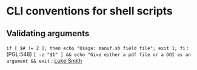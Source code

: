 # CLI conventions for shell scripts

## Validating arguments
`if [ $# != 2 ]; then echo "Usage: manuf.sh field file"; exit 1; fi`
: (PGL:548)
`[ -z "$1" ] && echo "Give either a pdf file or a DOI as an argument && exit`
: [Luke Smith](https://youtu.be/ksAfmJfdub0) 
